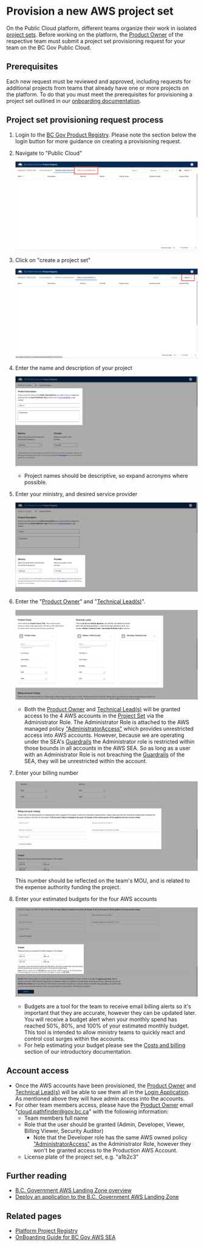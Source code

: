 # Provision a new AWS project set

On the Public Cloud platform, different teams organize their work in isolated [project sets](deploy-an-app-to-the-aws-landing-zone.md#aws-accounts-in-your-project-set). Before working on the platform, the [Product Owner](bc-govs-aws-landing-zone-overview.md#key-features-of-the-product-registry-service) of the respective team must submit a project set provisioning request for your team on the BC Gov Public Cloud.

## Prerequisites

Each new request must be reviewed and approved, including requests for additional projects from teams that already have one or more projects on the platform. To do that you must meet the prerequisites for provisioning a project set outlined in our [onboarding documentation](https://digital.gov.bc.ca/cloud/services/public/onboard/).

## Project set provisioning request process

1. Login to the [BC Gov Product Registry](https://registry.developer.gov.bc.ca/login). Please note the section below the login button for more guidance on creating a provisioning request.

2. Navigate to "Public Cloud"

    ![public-cloud](images/provision-a-project-set/public-cloud.png)

3. Click on "create a project set"

    ![create](images/provision-a-project-set/create.png)

4. Enter the name and description of your project

    ![description](images/provision-a-project-set/description.png)

    - Project names should be descriptive, so expand acronyms where possible.

5. Enter your ministry, and desired service provider

    ![ministry-provider](images/provision-a-project-set/ministry-provider.png)

6. Enter the "[Product Owner](bc-govs-aws-landing-zone-overview.md#key-features-of-the-product-registry-service)" and "[Technical Lead(s)](bc-govs-aws-landing-zone-overview.md#key-features-of-the-product-registry-service)".

    ![po-tech-lead](images/provision-a-project-set/po-tech-leads.png)

    <!-- TODO: move some of this to a separate "RBAC", or "Login Application" document and link to it here -->
    - Both the [Product Owner](bc-govs-aws-landing-zone-overview.md#key-features-of-the-product-registry-service) and [Technical Lead(s)](bc-govs-aws-landing-zone-overview.md#key-features-of-the-product-registry-service) will be granted access to the 4 AWS accounts in the [Project Set](deploy-an-app-to-the-aws-landing-zone.md#aws-accounts-in-your-project-set) via the Administrator Role. The Administrator Role is attached to the AWS managed policy ["AdministratorAccess"](https://docs.aws.amazon.com/aws-managed-policy/latest/reference/AdministratorAccess.html) which provides unrestricted access into AWS accounts. However, because we are operating under the SEA's [Guardrails](bc-govs-aws-landing-zone-overview.md#security-guardrails) the Administrator role is restricted within those bounds in all accounts in the AWS SEA. So as long as a user with an Administrator Role is not breaching the [Guardrails](bc-govs-aws-landing-zone-overview.md#security-guardrails) of the SEA, they will be unrestricted within the account.

6. Enter your billing number

    ![billing](images/provision-a-project-set/billing.png)

    This number should be reflected on the team's MOU, and is related to the expense authority funding the project.

7. Enter your estimated budgets for the four AWS accounts

    ![budget](images/provision-a-project-set/budget.png)

    - Budgets are a tool for the team to receive email billing alerts so it's important that they are accurate, however they can be updated later. You will receive a budget alert when your monthly spend has reached 50%, 80%, and 100% of your estimated monthly budget. This tool is intended to allow ministry teams to quickly react and control cost surges within the accounts. 
    - For help estimating your budget please see the [Costs and billing](https://digital.gov.bc.ca/cloud/services/public/intro/#costs) section of our introductory documentation.

## Account access
<!-- TODO: move some of this to a separate "RBAC", or "Login Application" document and link to it here -->
- Once the AWS accounts have been provisioned, the [Product Owner](bc-govs-aws-landing-zone-overview.md#key-features-of-the-product-registry-service) and [Technical Lead(s)](bc-govs-aws-landing-zone-overview.md#key-features-of-the-product-registry-service) will be able to see them all in the [Login Application](https://login.nimbus.cloud.gov.bc.ca/). As mentioned above they will have admin access into the accounts.
- For other team members access, please have the [Product Owner](bc-govs-aws-landing-zone-overview.md#key-features-of-the-product-registry-service) email "cloud.pathfinder@gov.bc.ca" with the following information:
  - Team members full name
  - Role that the user should be granted (Admin, Developer, Viewer, Billing Viewer, Security Auditor)
    - Note that the Developer role has the same AWS owned policy ["AdministratorAccess"](https://docs.aws.amazon.com/aws-managed-policy/latest/reference/AdministratorAccess.html) as the Administrator Role, however they won't be granted access to the Production AWS Account.
  - License plate of the project set, e.g. "a1b2c3"

<!-- NOTE: unsure about this section, please advise if we should keep it as a pattern, or not -->
## Further reading
- [B.C. Government AWS Landing Zone overview](bc-govs-aws-landing-zone-overview.md)
- [Deploy an application to the  B.C. Government AWS Landing Zone](deploy-an-app-to-the-aws-landing-zone.md)

## Related pages
- [Platform Project Registry](https://registry.developer.gov.bc.ca/login)
- [OnBoarding Guide for BC Gov AWS SEA](https://digital.gov.bc.ca/cloud/services/public/onboard/)


